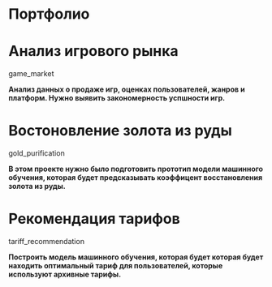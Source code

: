 # Портфолио 

# Анализ игрового рынка 
game_market 

**Анализ данных о продаже игр, оценках пользователей, жанров и платформ. Нужно выявить закономерность успшности игр.**

# Востоновление золота из руды 
gold_purification

**В этом проекте нужно было подготовить прототип модели машинного обучения, которая будет предсказывать коэффицент восстановления золота из руды.**

# Рекомендация тарифов 
tariff_recommendation

**Построить модель машинного обучения, которая будет которая будет находить оптимальный тариф для пользователей, которые используют архивные тарифы.**





